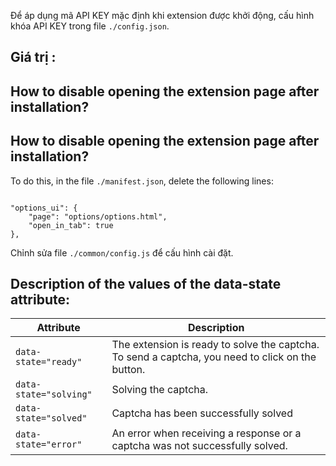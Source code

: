 Để áp dụng mã API KEY mặc định khi extension được khởi động, cấu hình khóa API KEY trong file `./config.json`.
## Giá trị :
## How to disable opening the extension page after installation?

<h2>How to disable opening the extension page after installation?</h2>

<p>To do this, in the file <code>./manifest.json</code>, delete the following lines:</p>

<pre><code class="json">
"options_ui": {
    "page": "options/options.html",
    "open_in_tab": true
},
</code></pre>




Chỉnh sửa file `./common/config.js` để cấu hình cài đặt.
## Description of the values of the data-state attribute:

| Attribute           | Description                                                                 |
|---------------------|-----------------------------------------------------------------------------|
| `data-state="ready"`  | The extension is ready to solve the captcha. To send a captcha, you need to click on the button. |
| `data-state="solving"` | Solving the captcha.                                                      |
| `data-state="solved"`  | Captcha has been successfully solved                                      |
| `data-state="error"`   | An error when receiving a response or a captcha was not successfully solved. |
